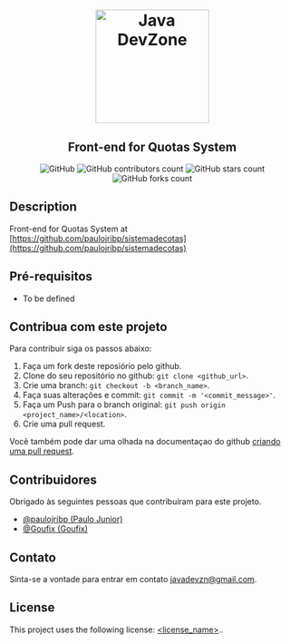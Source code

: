 <h1 align="center">
    <img alt="Java DevZone" src="https://images-ext-1.discordapp.net/external/aPHCjuIeNxdUR5iRYu63gLvZYwx7acahDQrLNJt8JZc/https/static-cdn.jtvnw.net/jtv_user_pictures/8788e662-173a-4de6-b4fd-5cc534361c4d-profile_image-300x300.png" width="200px" />
</h1>

<h2 align="center">
    Front-end for Quotas System
</h2>

<!--- Melhore ou adicione mais pelo link https://shields.io --->
<p align="center">
<img alt="GitHub " src="https://img.shields.io/github/license/Java-DevZone/cotas-frontend?color=d42a2a&style=for-the-badge">

<img alt="GitHub contributors count" src="https://img.shields.io/github/contributors/Java-DevZone/cotas-frontend?style=for-the-badge&color=d42a2a">

<img alt="GitHub stars count" src="https://img.shields.io/github/stars/Java-DevZone/cotas-frontend?style=for-the-badge&color=d42a2a">

<img alt="GitHub forks count" src="https://img.shields.io/github/forks/Java-DevZone/cotas-frontend?style=for-the-badge&color=d42a2a">

</p>

## Description
Front-end for Quotas System at [https://github.com/paulojribp/sistemadecotas](https://github.com/paulojribp/sistemadecotas)

## Pré-requisitos
- To be defined


## Contribua com este projeto
<!--- If your README is long or you have some specific process or steps you want contributors to follow, consider creating a separate CONTRIBUTING.md file--->
Para contribuir siga os passos abaixo:

1. Faça um fork deste reposiório pelo github.
2. Clone do seu repositório no github: `git clone <github_url>`.
3. Crie uma branch: `git checkout -b <branch_name>`.
4. Faça suas alterações e commit: `git commit -m '<commit_message>'`.
5. Faça um Push para o branch original: `git push origin <project_name>/<location>`.
6. Crie uma pull request.

Você também pode dar uma olhada na documentaçao do github [criando uma pull request](https://help.github.com/en/github/collaborating-with-issues-and-pull-requests/creating-a-pull-request).

## Contribuidores

Obrigado às seguintes pessoas que contribuíram para este projeto.

* [@paulojribp (Paulo Junior)](https://github.com/paulojribp)
* [@Goufix (Goufix)](https://github.com/Goufix)

## Contato

Sinta-se a vontade para entrar em contato <javadevzn@gmail.com>.

## License
<!--- If you're not sure which open license to use see https://choosealicense.com/--->

This project uses the following license: [<license_name>](<link>)..
